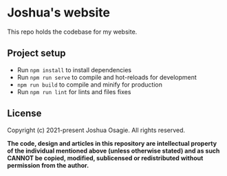 # Joshua's website

This repo holds the codebase for my website.

## Project setup
- Run `npm install` to install dependencies
- Run `npm run serve` to compile and hot-reloads for development
- `npm run build` to compile and minify for production
- Run `npm run lint` for lints and files fixes

## License
Copyright (c) 2021-present Joshua Osagie. All rights reserved.

**The code, design and articles in this repository are intellectual property of
the individual mentioned above (unless otherwise stated) and as such CANNOT be
copied, modified, sublicensed or redistributed without permission from the
author.**